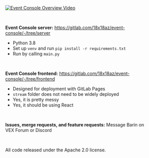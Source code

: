 [![Event Console Overview Video](https://www.18x18az.org/img/event-console-video.png)](https://youtu.be/-hYVw1OZM5o)

<br>

**Event Console server:** https://gitlab.com/18x18az/event-console/-/tree/server
- Python 3.8
- Set up `venv` and run `pip install -r requirements.txt`
- Run by calling `main.py`

<br>

**Event Console frontend:** https://gitlab.com/18x18az/event-console/-/tree/frontend
- Designed for deployment with GitLab Pages
- `stream` folder does not need to be widely deployed
- Yes, it is pretty messy
- Yes, it should be using React

<br>

**Issues, merge requests, and feature requests:** Message Barin on VEX&nbsp;Forum or Discord

<br>

All code released under the Apache 2.0 license.
